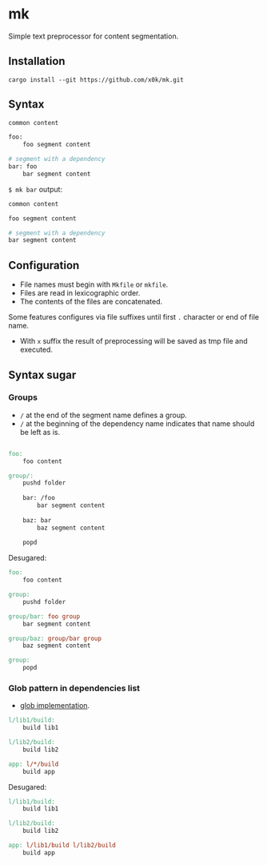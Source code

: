 # mk

Simple text preprocessor for content segmentation.

## Installation

```shell
cargo install --git https://github.com/x0k/mk.git
```

## Syntax

```bash
common content

foo:
    foo segment content

# segment with a dependency
bar: foo
    bar segment content
```

`$ mk bar` output:

```bash
common content

foo segment content

# segment with a dependency
bar segment content
```

## Configuration

- File names must begin with `Mkfile` or `mkfile`.
- Files are read in lexicographic order.
- The contents of the files are concatenated.

Some features configures via file suffixes until first `.` character or end of file name.

- With `x` suffix the result of preprocessing will be saved as tmp file and executed.

## Syntax sugar

### Groups

- `/` at the end of the segment name defines a group.
- `/` at the beginning of the dependency name indicates that name should be left as is.

```makefile

foo:
    foo content

group/:
    pushd folder
    
    bar: /foo
        bar segment content
    
    baz: bar
        baz segment content
    
    popd
```

Desugared:

```makefile
foo:
    foo content

group:
    pushd folder

group/bar: foo group
    bar segment content

group/baz: group/bar group
    baz segment content

group:
    popd
```

### Glob pattern in dependencies list

- [glob implementation](https://docs.rs/glob/latest/glob/struct.Pattern.html).

```makefile
l/lib1/build:
    build lib1

l/lib2/build:
    build lib2

app: l/*/build
    build app
```

Desugared:

```makefile
l/lib1/build:
    build lib1

l/lib2/build:
    build lib2

app: l/lib1/build l/lib2/build
    build app
```
